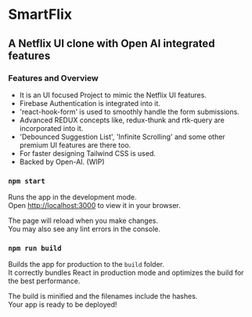 # SmartFlix

## A Netflix UI clone with Open AI integrated features

### Features and Overview

- It is an UI focused Project to mimic the Netflix UI features.
- Firebase Authentication is integrated into it.
- 'react-hook-form' is used to smoothly handle the form submissions.
- Advanced REDUX concepts like, redux-thunk and rtk-query are incorporated into it.
- 'Debounced Suggestion List', 'Infinite Scrolling' and some other premium UI features are there too.
- For faster designing Tailwind CSS is used.
- Backed by Open-AI. (WIP)

### `npm start`

Runs the app in the development mode.\
Open [http://localhost:3000](http://localhost:3000) to view it in your browser.

The page will reload when you make changes.\
You may also see any lint errors in the console.

### `npm run build`

Builds the app for production to the `build` folder.\
It correctly bundles React in production mode and optimizes the build for the best performance.

The build is minified and the filenames include the hashes.\
Your app is ready to be deployed!
